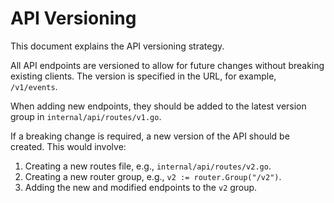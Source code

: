 # API Versioning

This document explains the API versioning strategy.

All API endpoints are versioned to allow for future changes without breaking existing clients. The version is specified in the URL, for example, `/v1/events`.

When adding new endpoints, they should be added to the latest version group in `internal/api/routes/v1.go`.

If a breaking change is required, a new version of the API should be created. This would involve:

1. Creating a new routes file, e.g., `internal/api/routes/v2.go`.
2. Creating a new router group, e.g., `v2 := router.Group("/v2")`.
3. Adding the new and modified endpoints to the `v2` group.

